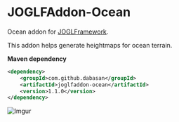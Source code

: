 # JOGLFAddon-Ocean

Ocean addon for [JOGLFramework](https://github.com/Dabasan/JOGLFramework).

This addon helps generate heightmaps for ocean terrain.

**Maven dependency**

```XML
<dependency>
    <groupId>com.github.dabasan</groupId>
    <artifactId>joglfaddon-ocean</artifactId>
    <version>1.1.0</version>
</dependency>
```

![Imgur](https://i.imgur.com/w0DmGiH.png)

